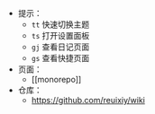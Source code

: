 - 提示：
	- `tt` 快速切换主题
	- `ts` 打开设置面板
	- `gj` 查看日记页面
	- `gs` 查看快捷页面
- 页面：
	- [[monorepo]]
- 仓库：
	- https://github.com/reuixiy/wiki